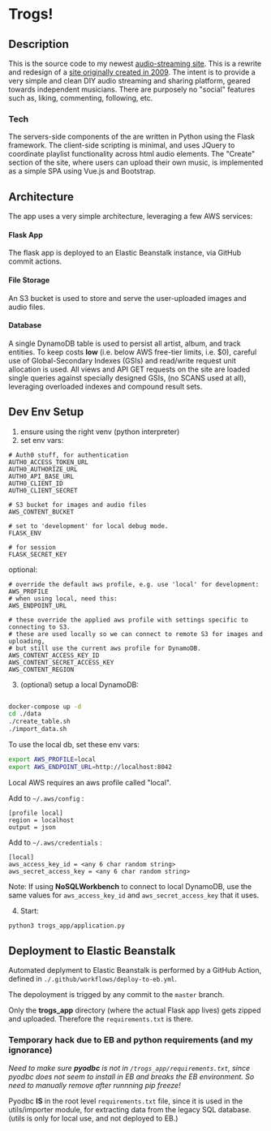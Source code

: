 # Trogs!

## Description
This is the source code to my newest [audio-streaming site](https://mushmud.com).  This is a rewrite and redesign of a [site originally created in 2009](https://github.com/davidwmartines/MushMud-Archive).  The intent is to provide a very simple and clean DIY audio streaming and sharing platform, geared towards independent musicians.  There are purposely no "social" features such as, liking, commenting, following, etc.

### Tech
The servers-side components of the are written in Python using the Flask framework.  The client-side scripting is minimal, and uses JQuery to coordinate playlist functionality across html audio elements.  The "Create" section of the site, where users can upload their own music, is implemented as a simple SPA using Vue.js and Bootstrap.

## Architecture
The app uses a very simple architecture, leveraging a few AWS services:

#### Flask App
The flask app is deployed to an Elastic Beanstalk instance, via GitHub commit actions.

#### File Storage
An S3 bucket is used to store and serve the user-uploaded images and audio files.

#### Database
A single DynamoDB table is used to persist all artist, album, and track entities.  To keep costs **low** (i.e. below AWS free-tier limits, i.e. $0), careful use of Global-Secondary Indexes (GSIs) and read/write request unit allocation is used.  All views and API GET requests on the site are loaded single queries against specially designed GSIs, (no SCANS used at all), leveraging overloaded indexes and compound result sets.


## Dev Env Setup

1. ensure using the right venv (python interpreter)
2. set env vars:

```
# Auth0 stuff, for authentication
AUTH0_ACCESS_TOKEN_URL
AUTH0_AUTHORIZE_URL
AUTH0_API_BASE_URL
AUTH0_CLIENT_ID
AUTH0_CLIENT_SECRET

# S3 bucket for images and audio files
AWS_CONTENT_BUCKET

# set to 'development' for local debug mode.
FLASK_ENV

# for session
FLASK_SECRET_KEY
```

optional:
```
# override the default aws profile, e.g. use 'local' for development:
AWS_PROFILE
# when using local, need this:
AWS_ENDPOINT_URL

# these override the applied aws profile with settings specific to connecting to S3.
# these are used locally so we can connect to remote S3 for images and uploading,
# but still use the current aws profile for DynamoDB.
AWS_CONTENT_ACCESS_KEY_ID
AWS_CONTENT_SECRET_ACCESS_KEY
AWS_CONTENT_REGION
```

3. (optional) setup a local DynamoDB:

```sh

docker-compose up -d
cd ./data
./create_table.sh
./import_data.sh
```
To use the local db, set these env vars:
```sh
export AWS_PROFILE=local
export AWS_ENDPOINT_URL=http://localhost:8042
```

Local AWS requires an aws profile called "local".

Add to `~/.aws/config` :
```
[profile local]
region = localhost
output = json
```

Add to `~/.aws/credentials` :
```
[local]
aws_access_key_id = <any 6 char random string>
aws_secret_access_key = <any 6 char random string>
```
Note: If using **NoSQLWorkbench** to connect to local DynamoDB, use the same values for `aws_access_key_id` and `aws_secret_access_key` that it uses.

4. Start:
```sh
python3 trogs_app/application.py
```

## Deployment to Elastic Beanstalk

Automated deplyment to Elastic Beanstalk is performed by a GitHub Action, defined in 
`./.github/workflows/deploy-to-eb.yml`.  

The depoloyment is trigged by any commit to the `master` branch.

Only the **trogs_app** directory (where the actual Flask app lives) gets zipped and uploaded.  Therefore the `requirements.txt` is there.  


### Temporary hack due to EB and python requirements (and my ignorance) ### 

*Need to make sure **pyodbc** is not in `/trogs_app/requirements.txt`, since pyodbc does not seem to install in EB and breaks the EB environment.  So need to manually remove after runnning pip freeze!*  

Pyodbc **IS** in the root level `requirements.txt` file, since it is used in the utils/importer module, for extracting data from the legacy SQL database.  (utils is only for local use, and not deployed to EB.)
